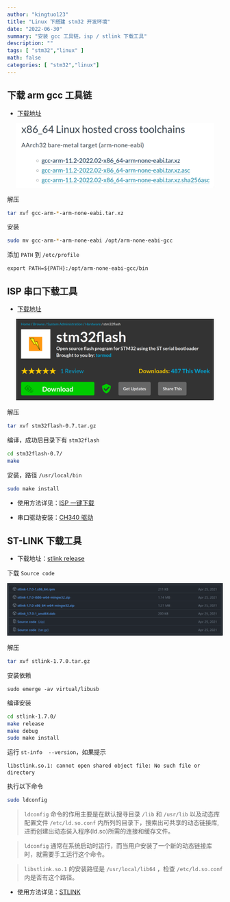 ```yaml
---
author: "kingtuo123"
title: "Linux 下搭建 stm32 开发环境"
date: "2022-06-30"
summary: "安装 gcc 工具链，isp / stlink 下载工具"
description: ""
tags: [ "stm32","linux" ]
math: false
categories: [ "stm32","linux"]
---
```


## 下载 arm gcc 工具链

- [下载地址](https://developer.arm.com/tools-and-software/open-source-software/developer-tools/gnu-toolchain/downloads)

<div align="center">
    <img src="1.png" style="max-height:150px"></img>
</div>


解压

```bash
tar xvf gcc-arm-*-arm-none-eabi.tar.xz
```

安装

```bash
sudo mv gcc-arm-*-arm-none-eabi /opt/arm-none-eabi-gcc
```

添加 `PATH` 到 `/etc/profile`

```
export PATH=${PATH}:/opt/arm-none-eabi-gcc/bin
```

## ISP 串口下载工具

- [下载地址](https://sourceforge.net/projects/stm32flash/)

<div align="center">
    <img src="2.png" style="max-height:190px"></img>
</div>

解压

```bash
tar xvf stm32flash-0.7.tar.gz
```

编译，成功后目录下有 `stm32flash`

```bash
cd stm32flash-0.7/
make
```

安装，路径 `/usr/local/bin`
```bash
sudo make install
```

- 使用方法详见：[ISP 一键下载](https://kingtuo123.com/posts/stm32-isp-flash/)

- 串口驱动安装：[CH340 驱动](https://kingtuo123.com/posts/gentoo-ch340-driver/)

## ST-LINK 下载工具

- 下载地址：[stlink release](https://github.com/stlink-org/stlink/releases)

下载 `Source code` 
<div align="center">
    <img src="3.png" style="max-height:190px"></img>
</div>

解压

```bash
tar xvf stlink-1.7.0.tar.gz
```

安装依赖

```
sudo emerge -av virtual/libusb
```

编译安装
```bash
cd stlink-1.7.0/
make release
make debug
sudo make install
```

运行 `st-info  --version`，如果提示

```text
libstlink.so.1: cannot open shared object file: No such file or directory
```

执行以下命令

```bash
sudo ldconfig
```

> `ldconfig` 命令的作用主要是在默认搜寻目录 `/lib` 和 `/usr/lib` 以及动态库配置文件 `/etc/ld.so.conf` 内所列的目录下，搜索出可共享的动态链接库,进而创建出动态装入程序(ld.so)所需的连接和缓存文件。

> `ldconfig` 通常在系统启动时运行，而当用户安装了一个新的动态链接库时，就需要手工运行这个命令。

> `libstlink.so.1` 的安装路径是 `/usr/local/lib64` ，检查 `/etc/ld.so.conf` 内是否有这个路径。


- 使用方法详见：[STLINK](https://kingtuo123.com/posts/stlink-linux/)
